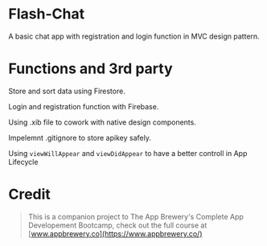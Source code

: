 # Flash-Chat
A basic chat app with registration and login function in MVC design pattern.

# Functions and 3rd party

  Store and sort data using Firestore.
  
  Login and registration function with Firebase.
  
Using .xib file to cowork with native design components.

Impelemnt .gitignore to store apikey safely.

Using ```viewWillAppear``` and  ```viewDidAppear``` to have a better controll in App Lifecycle


# Credit
>This is a companion project to The App Brewery's Complete App Developement Bootcamp, check out the full course at [www.appbrewery.co](https://www.appbrewery.co/)
